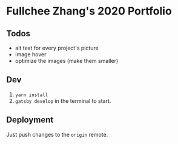 # Fullchee Zhang's 2020 Portfolio

## Todos
- alt text for every project's picture
- image hover
- optimize the images (make them smaller)

## Dev

1. `yarn install`
2. `gatsby develop` in the terminal to start.

## Deployment

Just push changes to the `origin` remote.

